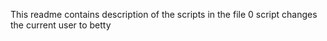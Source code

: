 This readme contains description of the scripts in the file
0 script changes the current user to betty
